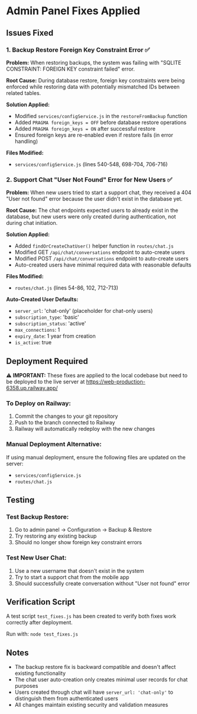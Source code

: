 # Admin Panel Fixes Applied

## Issues Fixed

### 1. Backup Restore Foreign Key Constraint Error ✅

**Problem:** When restoring backups, the system was failing with "SQLITE CONSTRAINT: FOREIGN KEY constraint failed" error.

**Root Cause:** During database restore, foreign key constraints were being enforced while restoring data with potentially mismatched IDs between related tables.

**Solution Applied:**
- Modified `services/configService.js` in the `restoreFromBackup` function
- Added `PRAGMA foreign_keys = OFF` before database restore operations
- Added `PRAGMA foreign_keys = ON` after successful restore
- Ensured foreign keys are re-enabled even if restore fails (in error handling)

**Files Modified:**
- `services/configService.js` (lines 540-548, 698-704, 706-716)

### 2. Support Chat "User Not Found" Error for New Users ✅

**Problem:** When new users tried to start a support chat, they received a 404 "User not found" error because the user didn't exist in the database yet.

**Root Cause:** The chat endpoints expected users to already exist in the database, but new users were only created during authentication, not during chat initiation.

**Solution Applied:**
- Added `findOrCreateChatUser()` helper function in `routes/chat.js`
- Modified GET `/api/chat/conversations` endpoint to auto-create users
- Modified POST `/api/chat/conversations` endpoint to auto-create users
- Auto-created users have minimal required data with reasonable defaults

**Files Modified:**
- `routes/chat.js` (lines 54-86, 102, 712-713)

**Auto-Created User Defaults:**
- `server_url`: 'chat-only' (placeholder for chat-only users)
- `subscription_type`: 'basic'
- `subscription_status`: 'active'
- `max_connections`: 1
- `expiry_date`: 1 year from creation
- `is_active`: true

## Deployment Required

⚠️ **IMPORTANT:** These fixes are applied to the local codebase but need to be deployed to the live server at https://web-production-6358.up.railway.app/

### To Deploy on Railway:
1. Commit the changes to your git repository
2. Push to the branch connected to Railway
3. Railway will automatically redeploy with the new changes

### Manual Deployment Alternative:
If using manual deployment, ensure the following files are updated on the server:
- `services/configService.js`
- `routes/chat.js`

## Testing

### Test Backup Restore:
1. Go to admin panel → Configuration → Backup & Restore
2. Try restoring any existing backup
3. Should no longer show foreign key constraint errors

### Test New User Chat:
1. Use a new username that doesn't exist in the system
2. Try to start a support chat from the mobile app
3. Should successfully create conversation without "User not found" error

## Verification Script

A test script `test_fixes.js` has been created to verify both fixes work correctly after deployment.

Run with: `node test_fixes.js`

## Notes

- The backup restore fix is backward compatible and doesn't affect existing functionality
- The chat user auto-creation only creates minimal user records for chat purposes
- Users created through chat will have `server_url: 'chat-only'` to distinguish them from authenticated users
- All changes maintain existing security and validation measures
